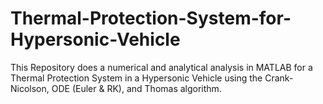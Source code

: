 # Thermal-Protection-System-for-Hypersonic-Vehicle
This Repository does a numerical and analytical analysis in MATLAB for a Thermal Protection System in a Hypersonic Vehicle using the Crank-Nicolson, ODE (Euler & RK), and Thomas algorithm.
